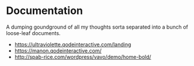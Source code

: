 # Documentation

A dumping goundground of all my thoughts sorta separated into a bunch of loose-leaf documents.


- https://ultraviolette.qodeinteractive.com/landing
- https://manon.qodeinteractive.com/
- http://spab-rice.com/wordpress/vavo/demo/home-bold/
